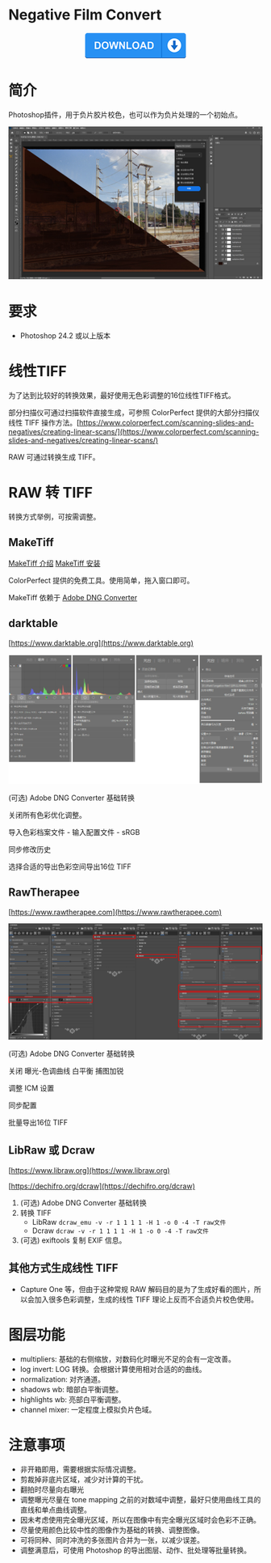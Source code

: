 # Negative Film Convert

<div align="center">
    <a href="https://github.com/imdiot/negative_film_convert/releases/latest/download/negative.film.convert_PS.ccx">
        <img src="./static/images/download.png" width="200" height="50" alt="logo">
    </a>
</div>

# 简介

Photoshop插件，用于负片胶片校色，也可以作为负片处理的一个初始点。

![](./static/images/screenshot.jpg)

# 要求

- Photoshop 24.2 或以上版本

# 线性TIFF

为了达到比较好的转换效果，最好使用无色彩调整的16位线性TIFF格式。

部分扫描仪可通过扫描软件直接生成，可参照 ColorPerfect 提供的大部分扫描仪线性 TIFF 操作方法。[https://www.colorperfect.com/scanning-slides-and-negatives/creating-linear-scans/](https://www.colorperfect.com/scanning-slides-and-negatives/creating-linear-scans/)

RAW 可通过转换生成 TIFF。

# RAW 转 TIFF

转换方式举例，可按需调整。

## MakeTiff

[MakeTiff 介绍](https://www.colorperfect.com/MakeTiff/) [MakeTiff 安装](https://www.colorperfect.com/MakeTiff/Installation/)

ColorPerfect 提供的免费工具。使用简单，拖入窗口即可。

MakeTiff 依赖于 [Adobe DNG Converter](https://helpx.adobe.com/tw/camera-raw/using/adobe-dng-converter.html)

## darktable

[https://www.darktable.org](https://www.darktable.org)

![](./static/images/darktable.jpg)

(可选) Adobe DNG Converter 基础转换

关闭所有色彩优化调整。

导入色彩档案文件 - 输入配置文件 - sRGB

同步修改历史

选择合适的导出色彩空间导出16位 TIFF

## RawTherapee

[https://www.rawtherapee.com](https://www.rawtherapee.com)

![](./static/images/RawTherapee.jpg)

(可选) Adobe DNG Converter 基础转换

关闭 曝光-色调曲线 白平衡 捕图加锐

调整 ICM 设置

同步配置

批量导出16位 TIFF

## LibRaw 或 Dcraw

[https://www.libraw.org](https://www.libraw.org)

[https://dechifro.org/dcraw](https://dechifro.org/dcraw)

1. (可选) Adobe DNG Converter 基础转换
2. 转换 TIFF
   -  LibRaw `dcraw_emu -v -r 1 1 1 1 -H 1 -o 0 -4 -T raw文件`
   -  Dcraw `dcraw -v -r 1 1 1 1 -H 1 -o 0 -4 -T raw文件`
3. (可选) exiftools 复制 EXIF 信息。

## 其他方式生成线性 TIFF

 - Capture One 等，但由于这种常规 RAW 解码目的是为了生成好看的图片，所以会加入很多色彩调整，生成的线性 TIFF 理论上反而不合适负片校色使用。

# 图层功能

- multipliers: 基础的右侧缩放，对数码化时曝光不足的会有一定改善。
- log invert: LOG 转换。会根据计算使用相对合适的的曲线。
- normalization: 对齐通道。
- shadows wb: 暗部白平衡调整。
- highlights wb: 亮部白平衡调整。
- channel mixer: 一定程度上模拟负片色域。
  
# 注意事项

- 非开箱即用，需要根据实际情况调整。
- 剪裁掉非底片区域，减少对计算的干扰。
- 翻拍时尽量向右曝光
- 调整曝光尽量在 tone mapping 之前的对数域中调整，最好只使用曲线工具的直线和单点曲线调整。
- 因未考虑使用完全曝光区域，所以在图像中有完全曝光区域时会色彩不正确。
- 尽量使用颜色比较中性的图像作为基础的转换、调整图像。
- 可将同种、同时冲洗的多张图片合并为一张，以减少误差。
- 调整满意后，可使用 Photoshop 的导出图层、动作、批处理等批量转换。